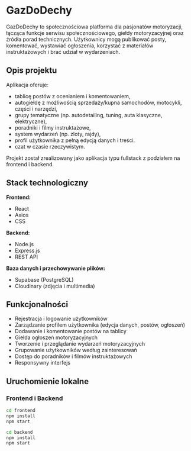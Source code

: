 # GazDoDechy

GazDoDechy to społecznościowa platforma dla pasjonatów motoryzacji, łącząca funkcje serwisu społecznościowego, giełdy motoryzacyjnej oraz źródła porad technicznych. Użytkownicy mogą publikować posty, komentować, wystawiać ogłoszenia, korzystać z materiałów instruktażowych i brać udział w wydarzeniach.

## Opis projektu

Aplikacja oferuje:
- tablicę postów z ocenianiem i komentowaniem,
- autogiełdę z możliwością sprzedaży/kupna samochodów, motocykli, części i narzędzi,
- grupy tematyczne (np. autodetailing, tuning, auta klasyczne, elektryczne),
- poradniki i filmy instruktażowe,
- system wydarzeń (np. zloty, rajdy),
- profil użytkownika z pełną edycją danych i treści.
- czat w czasie rzeczywistym.

Projekt został zrealizowany jako aplikacja typu fullstack z podziałem na frontend i backend.

## Stack technologiczny

**Frontend:**
- React
- Axios
- CSS

**Backend:**
- Node.js
- Express.js
- REST API

**Baza danych i przechowywanie plików:**
- Supabase (PostgreSQL)
- Cloudinary (zdjęcia i multimedia)

## Funkcjonalności

- Rejestracja i logowanie użytkowników
- Zarządzanie profilem użytkownika (edycja danych, postów, ogłoszeń)
- Dodawanie i komentowanie postów na tablicy
- Giełda ogłoszeń motoryzacyjnych
- Tworzenie i przeglądanie wydarzeń motoryzacyjnych
- Grupowanie użytkowników według zainteresowań
- Dostęp do poradników i filmów instruktażowych
- Responsywny interfejs

## Uruchomienie lokalne

### Frontend i Backend

```bash
cd frontend
npm install
npm start

cd backend
npm install
npm start


